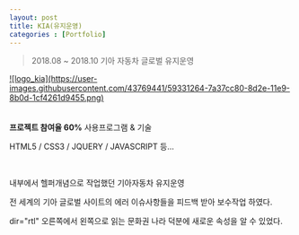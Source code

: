```yaml
---
layout: post
title: KIA(유지운영)
categories : [Portfolio]
---
```

> 2018.08 ~ 2018.10 기아 자동차 글로벌 유지운영

<a class="img_company" href="https://www.kia.com/kr/main.html" title="기아자동차 바로가기">
![logo_kia](https://user-images.githubusercontent.com/43769441/59331264-7a37cc80-8d2e-11e9-8b0d-1cf4261d9455.png)
</a>
<br>
<br>
<br>
<strong>프로젝트 참여율 60%</strong>
<span>사용프로그램 & 기술</span>
<p>HTML5 / CSS3 / JQUERY / JAVASCRIPT 등...</p>
<br>
<p>내부에서 헬퍼개념으로 작업했던 기아자동차 유지운영</p>
<p>전 세계의 기아 글로벌 사이트의 에러 이슈사항들을 피드백 받아 보수작업 하였다.</p>
<p>dir="rtl" 오른쪽에서 왼쪽으로 읽는 문화권 나라 덕분에 새로운 속성을 알 수 있었다.</p>





